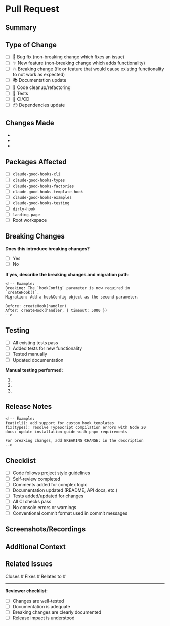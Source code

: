 # Pull Request

## Summary

<!-- Brief description of what this PR accomplishes -->

## Type of Change

<!-- Check the relevant box -->

- [ ] 🐛 Bug fix (non-breaking change which fixes an issue)
- [ ] ✨ New feature (non-breaking change which adds functionality)
- [ ] 💥 Breaking change (fix or feature that would cause existing functionality to not work as expected)
- [ ] 📚 Documentation update
- [ ] 🧹 Code cleanup/refactoring
- [ ] 🧪 Tests
- [ ] 🔧 CI/CD
- [ ] 📦 Dependencies update

## Changes Made

<!-- Detailed list of changes -->

- 
- 
- 

## Packages Affected

<!-- Check all that apply -->

- [ ] `claude-good-hooks-cli`
- [ ] `claude-good-hooks-types`
- [ ] `claude-good-hooks-factories`
- [ ] `claude-good-hooks-template-hook`
- [ ] `claude-good-hooks-examples`
- [ ] `claude-good-hooks-testing`
- [ ] `dirty-hook`
- [ ] `landing-page`
- [ ] Root workspace

## Breaking Changes

<!-- If this is a breaking change, describe what breaks and how to migrate -->

**Does this introduce breaking changes?** 
- [ ] Yes
- [ ] No

**If yes, describe the breaking changes and migration path:**

```
<!-- Example:
Breaking: The `hookConfig` parameter is now required in `createHook()`.
Migration: Add a hookConfig object as the second parameter.

Before: createHook(handler)
After: createHook(handler, { timeout: 5000 })
-->
```

## Testing

<!-- Describe the testing done -->

- [ ] All existing tests pass
- [ ] Added tests for new functionality
- [ ] Tested manually
- [ ] Updated documentation

**Manual testing performed:**

1. 
2. 
3. 

## Release Notes

<!-- How should this be described in release notes? Use conventional commit style -->

```
<!-- Example:
feat(cli): add support for custom hook templates
fix(types): resolve TypeScript compilation errors with Node 20
docs: update installation guide with pnpm requirements

For breaking changes, add BREAKING CHANGE: in the description
-->
```

## Checklist

- [ ] Code follows project style guidelines
- [ ] Self-review completed
- [ ] Comments added for complex logic
- [ ] Documentation updated (README, API docs, etc.)
- [ ] Tests added/updated for changes
- [ ] All CI checks pass
- [ ] No console errors or warnings
- [ ] Conventional commit format used in commit messages

## Screenshots/Recordings

<!-- If UI changes, add before/after screenshots -->

## Additional Context

<!-- Add any other context about the PR here -->

## Related Issues

<!-- Link related issues -->

Closes #
Fixes #
Relates to #

---

**Reviewer checklist:**
- [ ] Changes are well-tested
- [ ] Documentation is adequate
- [ ] Breaking changes are clearly documented
- [ ] Release impact is understood